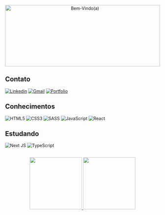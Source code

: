 <div align ="center">
    <img alt="Bem-Vindo(a)" src="https://media.tenor.com/S5gJsF7DFdIAAAAd/bem-vindo.gif" width="100%" height="200px"/>
</div>

## Contato

[![Linkedin](https://img.shields.io/badge/-LinkedIn-%230077B5?style=for-the-badge&logo=linkedin&logoColor=white)](https://www.linkedin.com/in/fabriciofn)
[![Gmail](https://img.shields.io/badge/Gmail-D14836?style=for-the-badge&logo=gmail&logoColor=white)](mailto:fabriciocunha040@gmail.com)
[![Portfolio](https://img.shields.io/badge/Portfolio-%23000000.svg?style=for-the-badge&logo=firefox&logoColor=#FF7139)](https://fabricionascimento.vercel.app/)

## Conhecimentos

![HTML5](https://img.shields.io/badge/html5-%23E34F26.svg?style=for-the-badge&logo=html5&logoColor=white)
![CSS3](https://img.shields.io/badge/css3-%231572B6.svg?style=for-the-badge&logo=css3&logoColor=white)
![SASS](https://img.shields.io/badge/SASS-hotpink.svg?style=for-the-badge&logo=SASS&logoColor=white)
![JavaScript](https://img.shields.io/badge/javascript-%23323330.svg?style=for-the-badge&logo=javascript&logoColor=%23F7DF1E)
![React](https://img.shields.io/badge/react-%2320232a.svg?style=for-the-badge&logo=react&logoColor=%2361DAFB)

## Estudando
![Next JS](https://img.shields.io/badge/Next-black?style=for-the-badge&logo=next.js&logoColor=white)
![TypeScript](https://img.shields.io/badge/typescript-%23007ACC.svg?style=for-the-badge&logo=typescript&logoColor=white)
##

<div align ="center">
    <a href="https://github.com/fabricio-fn">
    <img height="170em" src="https://github-readme-stats.vercel.app/api?username=fabricio-fn&show_icons=true&theme=transparent&count_private=true"/>
    <img height="170em" src="https://github-readme-stats.vercel.app/api/top-langs/?username=fabricio-fn&layout=compact&langs_count=7&theme=transparent"/>
</div>
